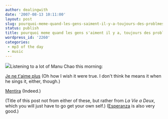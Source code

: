 ```yaml
---
author: dealingwith
date: '2007-08-13 10:11:00'
layout: post
slug: pourquoi-meme-quand-les-gens-saiment-il-y-a-toujours-des-problmes
status: publish
title: pourquoi meme quand les gens s'aiment il y a, toujours des problèmes?
wordpress_id: '2260'
categories:
 - mp3 of the day
 - music
---
```


[![][1]][2]Listening to a lot of Manu Chao this morning:

[Je ne t'aime plus][3] (Oh how I wish it were true. I don't think he means it
when he sings it, either, though.)

[Mentira][4] (Indeed.)

(Title of this post not from either of these, but rather from _La Vie a Deux_,
which you will just have to go get your own self.) ([Esperanza][5] is also
very good.)

   [1]: http://g-ec2.images-amazon.com/images/I/1146XGHFSKL._AA90_.jpg

   [2]: http://www.amazon.com/Clandestino-Manu-Chao/dp/B00000C2MI/ref=pd_bbs_sr_3/002-9914693-2567226?ie=UTF8&s=music&qid=1187017659&sr=8-3

   [3]: http://danielsjourney.com/blog/files/2007/08/04-Je%20Ne%20T'Aime%20Plus.mp3

   [4]: http://danielsjourney.com/blog/files/2007/08/05-Mentira....mp3

   [5]: http://www.amazon.com/Proxima-Estaci%C3%B3n-Esperanza-Manu-Chao/dp/B00005BF9Z/ref=pd_bbs_sr_1/002-9914693-2567226?ie=UTF8&s=music&qid=1187017659&sr=8-1

